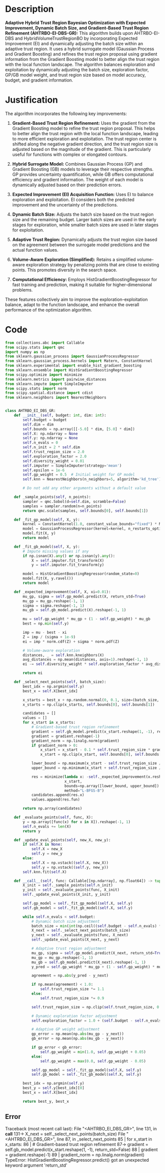 # Description
**Adaptive Hybrid Trust Region Bayesian Optimization with Expected Improvement, Dynamic Batch Size, and Gradient-Based Trust Region Refinement (AHTRBO-EI-DBS-GR):** This algorithm builds upon AHTRBO-EI-DBS and HybridVolumeTrustRegionBO by incorporating Expected Improvement (EI) and dynamically adjusting the batch size within an adaptive trust region. It uses a hybrid surrogate model (Gaussian Process and Gradient Boosting) and refines the trust region proposal using gradient information from the Gradient Boosting model to better align the trust region with the local function landscape. The algorithm balances exploration and exploitation by dynamically adjusting the batch size, exploration factor, GP/GB model weight, and trust region size based on model accuracy, budget, and gradient information.

# Justification
The algorithm incorporates the following key improvements:

1.  **Gradient-Based Trust Region Refinement:** Uses the gradient from the Gradient Boosting model to refine the trust region proposal. This helps to better align the trust region with the local function landscape, leading to more efficient exploration and exploitation. The trust region center is shifted along the negative gradient direction, and the trust region size is adjusted based on the magnitude of the gradient. This is particularly useful for functions with complex or elongated contours.

2.  **Hybrid Surrogate Model:** Combines Gaussian Process (GP) and Gradient Boosting (GB) models to leverage their respective strengths. GP provides uncertainty quantification, while GB offers computational efficiency and gradient information. The weight of each model is dynamically adjusted based on their prediction errors.

3.  **Expected Improvement (EI) Acquisition Function:** Uses EI to balance exploration and exploitation. EI considers both the predicted improvement and the uncertainty of the predictions.

4.  **Dynamic Batch Size:** Adjusts the batch size based on the trust region size and the remaining budget. Larger batch sizes are used in the early stages for exploration, while smaller batch sizes are used in later stages for exploitation.

5.  **Adaptive Trust Region:** Dynamically adjusts the trust region size based on the agreement between the surrogate model predictions and the actual function values.

6.  **Volume-Aware Exploration (Simplified):** Retains a simplified volume-aware exploration strategy by penalizing points that are close to existing points. This promotes diversity in the search space.

7.  **Computational Efficiency:** Employs HistGradientBoostingRegressor for fast training and prediction, making it suitable for higher-dimensional problems.

These features collectively aim to improve the exploration-exploitation balance, adapt to the function landscape, and enhance the overall performance of the optimization algorithm.

# Code
```python
from collections.abc import Callable
from scipy.stats import qmc
import numpy as np
from sklearn.gaussian_process import GaussianProcessRegressor
from sklearn.gaussian_process.kernels import Matern, ConstantKernel
from sklearn.experimental import enable_hist_gradient_boosting
from sklearn.ensemble import HistGradientBoostingRegressor
from scipy.optimize import minimize
from sklearn.metrics import pairwise_distances
from sklearn.impute import SimpleImputer
from scipy.stats import norm
from scipy.spatial.distance import cdist
from sklearn.neighbors import NearestNeighbors


class AHTRBO_EI_DBS_GR:
    def __init__(self, budget: int, dim: int):
        self.budget = budget
        self.dim = dim
        self.bounds = np.array([[-5.0] * dim, [5.0] * dim])
        self.X: np.ndarray = None
        self.y: np.ndarray = None
        self.n_evals = 0
        self.n_init = 2 * self.dim
        self.trust_region_size = 2.0
        self.exploration_factor = 2.0
        self.diversity_weight = 0.01
        self.imputer = SimpleImputer(strategy='mean')
        self.epsilon = 1e-6
        self.gp_weight = 0.5  # Initial weight for GP model
        self.knn = NearestNeighbors(n_neighbors=5, algorithm='kd_tree')

        # Do not add any other arguments without a default value

    def _sample_points(self, n_points):
        sampler = qmc.Sobol(d=self.dim, scramble=False)
        samples = sampler.random(n=n_points)
        return qmc.scale(samples, self.bounds[0], self.bounds[1])

    def _fit_gp_model(self, X, y):
        kernel = ConstantKernel(1.0, constant_value_bounds="fixed") * Matern(length_scale=1.0, nu=2.5)
        model = GaussianProcessRegressor(kernel=kernel, n_restarts_optimizer=5, alpha=1e-5)
        model.fit(X, y)
        return model

    def _fit_gb_model(self, X, y):
        # Impute missing values if any
        if np.isnan(X).any() or np.isnan(y).any():
            X = self.imputer.fit_transform(X)
            y = self.imputer.fit_transform(y)

        model = HistGradientBoostingRegressor(random_state=0)
        model.fit(X, y.ravel())
        return model

    def _expected_improvement(self, X, xi=0.01):
        mu_gp, sigma = self.gp_model.predict(X, return_std=True)
        mu_gp = mu_gp.reshape(-1, 1)
        sigma = sigma.reshape(-1, 1)
        mu_gb = self.gb_model.predict(X).reshape(-1, 1)

        mu = self.gp_weight * mu_gp + (1 - self.gp_weight) * mu_gb
        best = np.min(self.y)

        imp = mu - best - xi
        Z = imp / (sigma + 1e-9)
        ei = imp * norm.cdf(Z) + sigma * norm.pdf(Z)

        # Volume-aware exploration
        distances, _ = self.knn.kneighbors(X)
        avg_distances = np.mean(distances, axis=1).reshape(-1, 1)
        ei -= self.diversity_weight * self.exploration_factor * avg_distances

        return ei

    def _select_next_points(self, batch_size):
        best_idx = np.argmin(self.y)
        best_x = self.X[best_idx]

        x_starts = best_x + np.random.normal(0, 0.1, size=(batch_size, self.dim))
        x_starts = np.clip(x_starts, self.bounds[0], self.bounds[1])

        candidates = []
        values = []
        for x_start in x_starts:
            # Gradient-based trust region refinement
            gradient = self.gb_model.predict(x_start.reshape(1, -1), return_std=False)
            gradient = gradient.reshape(-1)
            gradient_norm = np.linalg.norm(gradient)
            if gradient_norm > 0:
                x_start = x_start - 0.1 * self.trust_region_size * gradient / gradient_norm
                x_start = np.clip(x_start, self.bounds[0], self.bounds[1])

            lower_bound = np.maximum(x_start - self.trust_region_size / 2, self.bounds[0])
            upper_bound = np.minimum(x_start + self.trust_region_size / 2, self.bounds[1])

            res = minimize(lambda x: -self._expected_improvement(x.reshape(1, -1)),
                           x_start,
                           bounds=np.array([lower_bound, upper_bound]).T,
                           method="L-BFGS-B")
            candidates.append(res.x)
            values.append(res.fun)

        return np.array(candidates)

    def _evaluate_points(self, func, X):
        y = np.array([func(x) for x in X]).reshape(-1, 1)
        self.n_evals += len(X)
        return y

    def _update_eval_points(self, new_X, new_y):
        if self.X is None:
            self.X = new_X
            self.y = new_y
        else:
            self.X = np.vstack((self.X, new_X))
            self.y = np.vstack((self.y, new_y))
        self.knn.fit(self.X)

    def __call__(self, func: Callable[[np.ndarray], np.float64]) -> tuple[np.float64, np.array]:
        X_init = self._sample_points(self.n_init)
        y_init = self._evaluate_points(func, X_init)
        self._update_eval_points(X_init, y_init)

        self.gp_model = self._fit_gp_model(self.X, self.y)
        self.gb_model = self._fit_gb_model(self.X, self.y)

        while self.n_evals < self.budget:
            # Dynamic batch size adjustment
            batch_size = min(int(np.ceil((self.budget - self.n_evals) * (0.1 + 0.9 * self.trust_region_size / 5.0))), 5)
            X_next = self._select_next_points(batch_size)
            y_next = self._evaluate_points(func, X_next)
            self._update_eval_points(X_next, y_next)

            # Adaptive trust region adjustment
            mu_gp, sigma = self.gp_model.predict(X_next, return_std=True)
            mu_gp = mu_gp.reshape(-1, 1)
            mu_gb = self.gb_model.predict(X_next).reshape(-1, 1)
            y_pred = self.gp_weight * mu_gp + (1 - self.gp_weight) * mu_gb

            agreement = np.abs(y_pred - y_next)

            if np.mean(agreement) < 1.0:
                self.trust_region_size *= 1.1
            else:
                self.trust_region_size *= 0.9

            self.trust_region_size = np.clip(self.trust_region_size, 0.1, 5.0)

            # Dynamic exploration factor adjustment
            self.exploration_factor = 1.0 + (self.budget - self.n_evals) / self.budget

            # Adaptive GP weight adjustment
            gp_error = np.mean(np.abs(mu_gp - y_next))
            gb_error = np.mean(np.abs(mu_gb - y_next))

            if gp_error < gb_error:
                self.gp_weight = min(1.0, self.gp_weight + 0.05)
            else:
                self.gp_weight = max(0.0, self.gp_weight - 0.05)

            self.gp_model = self._fit_gp_model(self.X, self.y)
            self.gb_model = self._fit_gb_model(self.X, self.y)

        best_idx = np.argmin(self.y)
        best_y = self.y[best_idx][0]
        best_x = self.X[best_idx]

        return best_y, best_x
```
## Error
 Traceback (most recent call last):
  File "<AHTRBO_EI_DBS_GR>", line 131, in __call__
 131->             X_next = self._select_next_points(batch_size)
  File "<AHTRBO_EI_DBS_GR>", line 87, in _select_next_points
  85 |         for x_start in x_starts:
  86 |             # Gradient-based trust region refinement
  87->             gradient = self.gb_model.predict(x_start.reshape(1, -1), return_std=False)
  88 |             gradient = gradient.reshape(-1)
  89 |             gradient_norm = np.linalg.norm(gradient)
TypeError: HistGradientBoostingRegressor.predict() got an unexpected keyword argument 'return_std'

